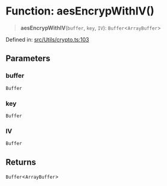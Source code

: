 # Function: aesEncrypWithIV()

> **aesEncrypWithIV**(`buffer`, `key`, `IV`): `Buffer`\<`ArrayBuffer`\>

Defined in: [src/Utils/crypto.ts:103](https://github.com/Fokusdotid/bail/blob/043003e0dc220c8f52aef36f90c7026f3a192427/src/Utils/crypto.ts#L103)

## Parameters

### buffer

`Buffer`

### key

`Buffer`

### IV

`Buffer`

## Returns

`Buffer`\<`ArrayBuffer`\>
